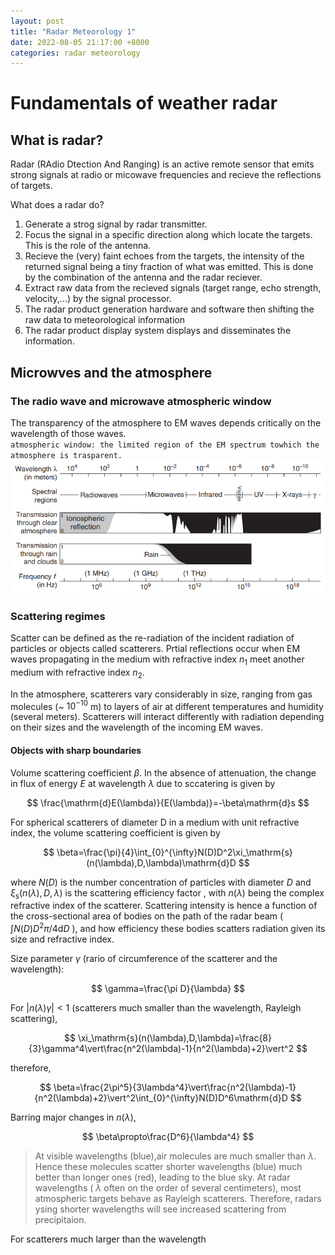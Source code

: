 ```yaml
---
layout: post
title: "Radar Meteorology 1"
date: 2022-08-05 21:17:00 +8000
categories: radar meteorology
---
```


# Fundamentals of weather radar

## What is radar?

Radar (RAdio Dtection And Ranging) is an active remote sensor that emits strong signals at radio or micowave frequencies and recieve the reflections of targets.

What does a radar do?

1. Generate a strog signal by radar transmitter.
2. Focus the signal in a specific direction along which locate the targets. This is the role of the antenna.
3. Recieve the (very) faint echoes from the targets, the intensity of the returned signal being a tiny fraction of what was emitted. This is done by the combination of the antenna and the radar reciever.
4. Extract raw data from the recieved signals (target range, echo strength, velocity,...) by the signal processor.
5. The radar product generation hardware and software then shifting the raw data to meteorological information
6. The radar product display system displays and disseminates the information.

## Microwves and the atmosphere

### The radio wave and microwave atmospheric window

The transparency of the atmosphere to EM waves depends critically on the wavelength of those waves.  
`atmospheric window: the limited region of the EM spectrum towhich the atmosphere is trasparent.`
![fig1](/pictures/atmospheric_window.PNG "atomspheric window")

### Scattering regimes

Scatter can be defined as the re-radiation of the incident radiation of particles or objects called scatterers. Prtial reflections occur when EM waves propagating in the medium with refractive index $n_1$ meet another medium with refractive index $n_2$.

In the atmosphere, scatterers vary considerably in size, ranging from gas molecules (~ $10^{-10}$ m) to layers of air at different temperatures and humidity (several meters). Scatterers will interact differently with radiation depending on their sizes and the wavelength of the incoming EM waves. 

#### Objects with sharp boundaries

Volume scattering coefficient $\beta$. In the absence of attenuation, the change in flux of energy *E* at wavelength $\lambda$ due to sccatering is given by

$$
\frac{\mathrm{d}E(\lambda)}{E(\lambda)}=-\beta\mathrm{d}s
$$

For spherical scatterers of diameter D in a medium with unit refractive index, the volume scattering coefficient is given by

$$
\beta=\frac{\pi}{4}\int_{0}^{\infty}N(D)D^2\xi_\mathrm{s}(n(\lambda),D,\lambda)\mathrm{d}D
$$

where $N(D)$ is the number concentration of particles with diameter $D$ and $\xi_\mathrm{s}(n(\lambda),D,\lambda)$ is the scattering efficiency factor , with $n(\lambda)$ being the complex refractive index of the scatterer. Scattering intensity is hence a function of the cross-sectional area of bodies on the path of the radar beam ( $\int N(D)D^2\pi/4\mathrm dD$ ), and how efficiency these bodies scatters radiation given its size and refractive index.

Size parameter $\gamma$ (rario of circumference of the scatterer and the wavelength):

$$
\gamma=\frac{\pi D}{\lambda}
$$

For $|n(\lambda)\gamma|<1$ (scatterers much smaller than the wavelength, Rayleigh scattering),

$$
\xi_\mathrm{s}(n(\lambda),D,\lambda)=\frac{8}{3}\gamma^4\vert\frac{n^2(\lambda)-1}{n^2(\lambda)+2}\vert^2
$$

therefore,

$$
\beta=\frac{2\pi^5}{3\lambda^4}\vert\frac{n^2(\lambda)-1}{n^2(\lambda)+2}\vert^2\int_{0}^{\infty}N(D)D^6\mathrm{d}D
$$

Barring major changes in $n(\lambda)$, 

$$
\beta\propto\frac{D^6}{\lambda^4}
$$

>At visible wavelengths (blue),air molecules are much smaller than $\lambda$. Hence these molecules scatter shorter wavelengths (blue) much better than longer ones (red), leading to the blue sky. At radar wavelengths ( $\lambda$ often on the order of several centimeters), most atmospheric targets behave as Rayleigh scatterers. Therefore, radars ysing shorter wavelengths will see increased scattering from precipitaion.

For scatterers much larger than the wavelength